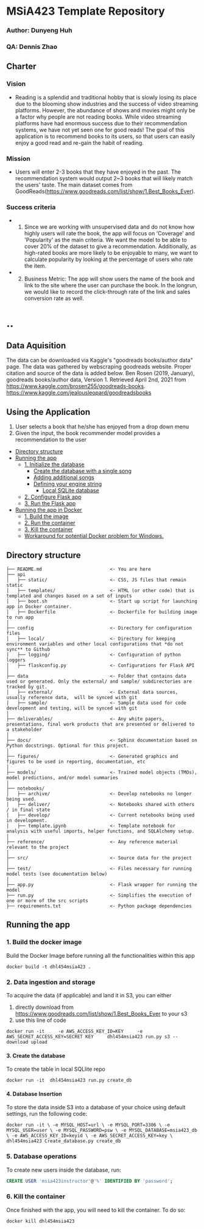 # MSiA423 Template Repository

### Author: Dunyeng Huh
### QA: Dennis Zhao

## Charter

### Vision
- Reading is a splendid and traditional hobby that is slowly losing its place due to the blooming show industries and the success of video streaming platforms. However, the abundance of shows and movies might only be a factor why people are not reading books. While video streaming platforms have had enormous success due to their recommendation systems, we have not yet seen one for good reads! The goal of this application is to recommend books to its users, so that users can easily enjoy a good read and re-gain the habit of reading.  

### Mission
- Users will enter 2-3 books that they have enjoyed in the past. The recommendation system would output 2~3 books that will likely match the users' taste.
The main dataset comes from GoodReads(https://www.goodreads.com/list/show/1.Best_Books_Ever).

### Success criteria
- 1. Since we are working with unsupervised data and do not know how highly users will rate the book, the app will focus on 'Coverage' and 'Popularity' as the main criteria. We want the model to be able to cover 20% of the dataset to give a recommendation. Additionally, as high-rated books are more likely to be enjoyable to many, we want to calculate popularity by looking at the percentage of users who rate the item. 

- 2. Business Metric: The app will show users the name of the book and link to the site where the user can purchase the book. In the longrun, we would like to record the click-through rate of the link and sales conversion rate as well. 



..
=======
## Data Aquisition
The data can be downloaded via Kaggle's "goodreads books/author data" page. The data was gathered by webscraping goodreads website.
Proper citation and source of the data is added below. 
Ben Rosen (2019, January), goodreads books/author data, Version 1. Retrieved April 2nd, 2021 from https://www.kaggle.com/brosen255/goodreads-books.
https://www.kaggle.com/jealousleopard/goodreadsbooks


## Using the Application
1) User selects a book that he/she has enjoyed from a drop down menu 
2) Given the input, the book recommender model provides a recommendation to the user


<!-- toc -->

- [Directory structure](#directory-structure)
- [Running the app](#running-the-app)
  * [1. Initialize the database](#1-initialize-the-database)
    + [Create the database with a single song](#create-the-database-with-a-single-song)
    + [Adding additional songs](#adding-additional-songs)
    + [Defining your engine string](#defining-your-engine-string)
      - [Local SQLite database](#local-sqlite-database)
  * [2. Configure Flask app](#2-configure-flask-app)
  * [3. Run the Flask app](#3-run-the-flask-app)
- [Running the app in Docker](#running-the-app-in-docker)
  * [1. Build the image](#1-build-the-image)
  * [2. Run the container](#2-run-the-container)
  * [3. Kill the container](#3-kill-the-container)
  * [Workaround for potential Docker problem for Windows.](#workaround-for-potential-docker-problem-for-windows)

<!-- tocstop -->

## Directory structure 

```
├── README.md                         <- You are here
├── api
│   ├── static/                       <- CSS, JS files that remain static
│   ├── templates/                    <- HTML (or other code) that is templated and changes based on a set of inputs
│   ├── boot.sh                       <- Start up script for launching app in Docker container.
│   ├── Dockerfile                    <- Dockerfile for building image to run app  
│
├── config                            <- Directory for configuration files 
│   ├── local/                        <- Directory for keeping environment variables and other local configurations that *do not sync** to Github 
│   ├── logging/                      <- Configuration of python loggers
│   ├── flaskconfig.py                <- Configurations for Flask API 
│
├── data                              <- Folder that contains data used or generated. Only the external/ and sample/ subdirectories are tracked by git. 
│   ├── external/                     <- External data sources, usually reference data,  will be synced with git
│   ├── sample/                       <- Sample data used for code development and testing, will be synced with git
│
├── deliverables/                     <- Any white papers, presentations, final work products that are presented or delivered to a stakeholder 
│
├── docs/                             <- Sphinx documentation based on Python docstrings. Optional for this project. 
│
├── figures/                          <- Generated graphics and figures to be used in reporting, documentation, etc
│
├── models/                           <- Trained model objects (TMOs), model predictions, and/or model summaries
│
├── notebooks/
│   ├── archive/                      <- Develop notebooks no longer being used.
│   ├── deliver/                      <- Notebooks shared with others / in final state
│   ├── develop/                      <- Current notebooks being used in development.
│   ├── template.ipynb                <- Template notebook for analysis with useful imports, helper functions, and SQLAlchemy setup. 
│
├── reference/                        <- Any reference material relevant to the project
│
├── src/                              <- Source data for the project 
│
├── test/                             <- Files necessary for running model tests (see documentation below) 
│
├── app.py                            <- Flask wrapper for running the model 
├── run.py                            <- Simplifies the execution of one or more of the src scripts  
├── requirements.txt                  <- Python package dependencies 
```

## Running the app
### 1. Build the docker image 

Build the Docker Image before running all the functionalities within this app 

`docker build -t dhl454msia423 .`

### 2. Data ingestion and storage
To acquire the data (if applicable) and land it in S3, you can either 

1) directly download from https://www.goodreads.com/list/show/1.Best_Books_Ever   to your s3
2) use this line of code

`docker run -it     -e AWS_ACCESS_KEY_ID=KEY     -e AWS_SECRET_ACCESS_KEY=SECRET KEY     dhl454msia423 run.py s3 --download upload`


#### 3. Create the database 
To create the table in local SQLlite repo 

`docker run -it  dhl454msia423 run.py create_db`


#### 4. Database Insertion
To store the data inside S3 into a database of your choice using default settings, run the following code:

`docker run -it \
    -e MYSQL_HOST=url \
    -e MYSQL_PORT=3306 \
    -e MYSQL_USER=user \
    -e MYSQL_PASSWORD=psw \
    -e MYSQL_DATABASE=msia423_db \
    -e AWS_ACCESS_KEY_ID=keyid \
    -e AWS_SECRET_ACCESS_KEY=key \
    dhl454msia423 Create_database.py create_db`


### 5. Database operations
To create new users inside the database, run:

```SQL
CREATE USER 'msia423instructor'@'%' IDENTIFIED BY 'password';
```

### 6. Kill the container 

Once finished with the app, you will need to kill the container. To do so: 

```bash
docker kill dhl454msia423 
```


```
 
